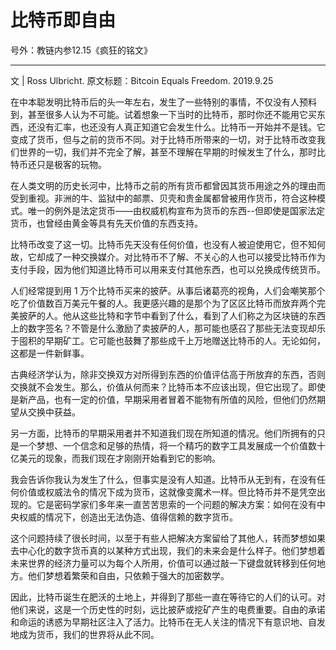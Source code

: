 # 比特币即自由

号外：教链内参12.15《疯狂的铭文》

* * *

文 | Ross Ulbricht. 原文标题：Bitcoin Equals Freedom. 2019.9.25

在中本聪发明比特币后的头一年左右，发生了一些特别的事情，不仅没有人预料到，甚至很多人认为不可能。试着想象一下当时的比特币，那时你还不能用它买东西，还没有汇率，也还没有人真正知道它会发生什么。比特币一开始并不是钱。它变成了货币，但与之前的货币不同。对于比特币所带来的一切，对于比特币改变我们世界的一切，我们并不完全了解，甚至不理解在早期的时候发生了什么，那时比特币还只是极客的玩物。

在人类文明的历史长河中，比特币之前的所有货币都曾因其货币用途之外的理由而受到重视。非洲的牛、监狱中的邮票、贝壳和贵金属都曾被用作货币，符合这种模式。唯一的例外是法定货币——由权威机构宣布为货币的东西--但即使是国家法定货币，也曾经由黄金等具有先天价值的东西支持。

比特币改变了这一切。比特币先天没有任何价值，也没有人被迫使用它，但不知何故，它却成了一种交换媒介。对比特币不了解、不关心的人也可以接受比特币作为支付手段，因为他们知道比特币可以用来支付其他东西，也可以兑换成传统货币。

人们经常提到用 1 万个比特币买来的披萨。从事后诸葛亮的视角，人们会嘲笑那个吃了价值数百万美元午餐的人。我更感兴趣的是那个为了区区比特币而放弃两个完美披萨的人。他从这些比特和字节中看到了什么，看到了人们称之为区块链的东西上的数字签名？不管是什么激励了卖披萨的人，那可能也感召了那些无法变现却乐于囤积的早期矿工。它可能也鼓舞了那些成千上万地赠送比特币的人。无论如何，这都是一件新鲜事。

古典经济学认为，除非交换双方对所得到东西的价值评估高于所放弃的东西，否则交换就不会发生。那么，价值从何而来？比特币本不应该出现，但它出现了。即使是新产品，也有一定的价值，早期采用者冒着不能物有所值的风险，但他们仍然期望从交换中获益。

另一方面，比特币的早期采用者并不知道我们现在所知道的情况。他们所拥有的只是一个梦想、一个信念和足够的热情，将一个精巧的数字工具发展成一个价值数十亿美元的现象，而我们现在才刚刚开始看到它的影响。

我会告诉你我认为发生了什么，但事实是没有人知道。比特币从无到有，在没有任何价值或权威法令的情况下成为货币，这就像变魔术一样。但比特币并不是凭空出现的。它是密码学家们多年来一直苦苦思索的一个问题的解决方案：如何在没有中央权威的情况下，创造出无法伪造、值得信赖的数字货币。

这个问题持续了很长时间，以至于有些人把解决方案留给了其他人，转而梦想如果去中心化的数字货币真的以某种方式出现，我们的未来会是什么样子。他们梦想着未来世界的经济力量可以为每个人所用，价值可以通过敲一下键盘就转移到任何地方。他们梦想着繁荣和自由，只依赖于强大的加密数学。

因此，比特币诞生在肥沃的土地上，并得到了那些一直在等待它的人们的认可。对他们来说，这是一个历史性的时刻，远比披萨或挖矿产生的电费重要。自由的承诺和命运的诱惑为早期社区注入了活力。比特币在无人关注的情况下有意识地、自发地成为货币，我们的世界将从此不同。

